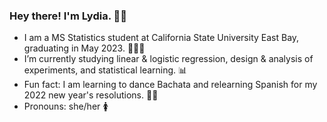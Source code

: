 ### Hey there! I'm Lydia. 👋🏾  

- I am a MS Statistics student at California State University East Bay, graduating in May 2023. 👩🏾‍🎓
- I’m currently studying linear & logistic regression, design & analysis of experiments, and statistical learning. 📊
- Fun fact: I am learning to dance Bachata and relearning Spanish for my 2022 new year's resolutions. 💃🏾 
- Pronouns: she/her 🚺


<!--
**lgibson7/lgibson7** is a ✨ _special_ ✨ repository because its `README.md` (this file) appears on your GitHub profile.

-->
